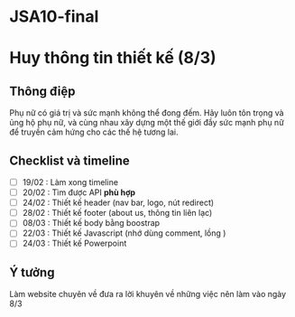 # JSA10-final

# Huy thông tin thiết kế (8/3)

## Thông điệp
Phụ nữ có giá trị và sức mạnh không thể đong đếm.
Hãy luôn tôn trọng và ủng hộ phụ nữ, và cùng nhau
xây dựng một thế giới đầy sức mạnh phụ nữ để truyền
cảm hứng cho các thế hệ tương lai.

## Checklist và timeline
- [ ] 19/02 : Làm xong timeline
- [ ] 20/02 : Tìm được API **phù hợp**
- [ ] 24/02 : Thiết kế header (nav bar, logo, nút redirect)
- [ ] 28/02 : Thiết kế footer (about us, thông tin liên lạc)
- [ ] 08/03 : Thiết kế body bằng boostrap
- [ ] 22/03 : Thiết kế Javascript (nhớ dùng comment, lồng )
- [ ] 24/03 : Thiết kế Powerpoint

## Ý tưởng
Làm website chuyên về đưa ra lời khuyên về những việc nên làm vào ngày 8/3
